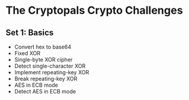 # The Cryptopals Crypto Challenges

## Set 1: Basics
- Convert hex to base64
- Fixed XOR
- Single-byte XOR cipher
- Detect single-character XOR
- Implement repeating-key XOR
- Break repeating-key XOR
- AES in ECB mode
- Detect AES in ECB mode